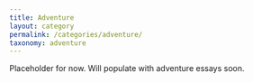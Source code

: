 ```yaml
---
title: Adventure
layout: category
permalink: /categories/adventure/
taxonomy: adventure
---
```


Placeholder for now.
Will populate with adventure essays soon.